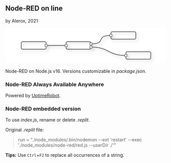 ## Node-RED on line
by Alerox, 2021

![file](public/node-red-flow.png) 

Node-RED on Node.js v16. Versions customizable in *package.json*.

### Node-RED Always Available Anywhere 
Powered by [UptimeRobot](https://uptimerobot.com/dashboard).

### Node-RED embedded version
To use *index.js*, rename or delete *.replit*.

Original *.replit* file:
> run = "./node_modules/.bin/nodemon --ext 'restart' --exec './node_modules/node-red/red.js --userDir ./'"

**Tips:** Use `Ctrl`+`F2` to replace all occurrences of a string.
